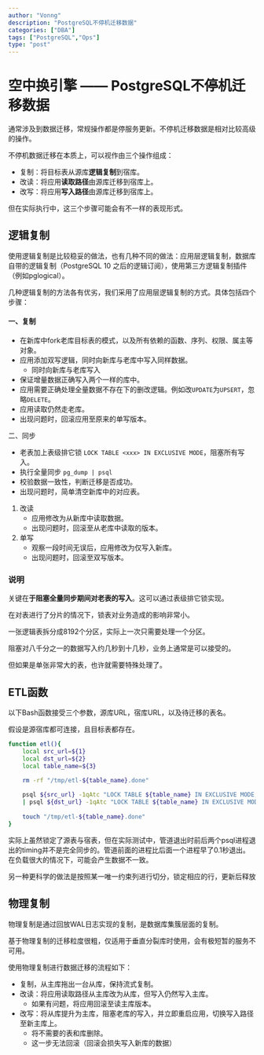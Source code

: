 ```yaml
---
author: "Vonng"
description: "PostgreSQL不停机迁移数据"
categories: ["DBA"]
tags: ["PostgreSQL","Ops"]
type: "post"
---
```




# 空中换引擎 —— PostgreSQL不停机迁移数据

通常涉及到数据迁移，常规操作都是停服务更新。不停机迁移数据是相对比较高级的操作。

不停机数据迁移在本质上，可以视作由三个操作组成：

* 复制：将目标表从源库**逻辑复制**到宿库。
* 改读：将应用**读取路径**由源库迁移到宿库上。
* 改写：将应用**写入路径**由源库迁移到宿库上。

但在实际执行中，这三个步骤可能会有不一样的表现形式。



## 逻辑复制

使用逻辑复制是比较稳妥的做法，也有几种不同的做法：应用层逻辑复制，数据库自带的逻辑复制（PostgreSQL 10 之后的逻辑订阅），使用第三方逻辑复制插件（例如pglogical）。

几种逻辑复制的方法各有优劣，我们采用了应用层逻辑复制的方式。具体包括四个步骤：

#### 一、复制

- 在新库中fork老库目标表的模式，以及所有依赖的函数、序列、权限、属主等对象。
- 应用添加双写逻辑，同时向新库与老库中写入同样数据。
  - 同时向新库与老库写入
- 保证增量数据正确写入两个一样的库中。
- 应用需要正确处理全量数据不存在下的删改逻辑。例如改`UPDATE`为`UPSERT`，忽略`DELETE`。
- 应用读取仍然走老库。
- 出现问题时，回滚应用至原来的单写版本。

二、同步

- 老表加上表级排它锁 `LOCK TABLE <xxx> IN EXCLUSIVE MODE`，阻塞所有写入。
- 执行全量同步 `pg_dump | psql`
- 校验数据一致性，判断迁移是否成功。
- 出现问题时，简单清空新库中的对应表。

1. 改读
   - 应用修改为从新库中读取数据。
   - 出现问题时，回滚至从老库中读取的版本。
2. 单写
   - 观察一段时间无误后，应用修改为仅写入新库。
   - 出现问题时，回滚至双写版本。

### 说明

关键在**于阻塞全量同步期间对老表的写入**。这可以通过表级排它锁实现。


在对表进行了分片的情况下，锁表对业务造成的影响非常小。

一张逻辑表拆分成8192个分区，实际上一次只需要处理一个分区。

阻塞对八千分之一的数据写入约几秒到十几秒，业务上通常是可以接受的。

但如果是单张非常大的表，也许就需要特殊处理了。



## ETL函数

以下Bash函数接受三个参数，源库URL，宿库URL，以及待迁移的表名。

假设是源宿库都可连接，且目标表都存在。

```bash
function etl(){
    local src_url=${1}
    local dst_url=${2}
    local table_name=${3}

    rm -rf "/tmp/etl-${table_name}.done"
    
    psql ${src_url} -1qAtc "LOCK TABLE ${table_name} IN EXCLUSIVE MODE;COPY ${table_name} TO STDOUT;" \
    | psql ${dst_url} -1qAtc "LOCK TABLE ${table_name} IN EXCLUSIVE MODE; TRUNCATE ${table_name}; COPY ${table_name} FROM STDIN;"
    
    touch "/tmp/etl-${table_name}.done"
}
```

实际上虽然锁定了源表与宿表，但在实际测试中，管道退出时前后两个psql进程退出的timing并不是完全同步的。管道前面的进程比后面一个进程早了0.1秒退出。在负载很大的情况下，可能会产生数据不一致。



另一种更科学的做法是按照某一唯一约束列进行切分，锁定相应的行，更新后释放









## 物理复制

物理复制是通过回放WAL日志实现的复制，是数据库集簇层面的复制。

基于物理复制的迁移粒度很粗，仅适用于垂直分裂库时使用，会有极短暂的服务不可用。

使用物理复制进行数据迁移的流程如下：

- 复制，从主库拖出一台从库，保持流式复制。
- 改读：将应用读取路径从主库改为从库，但写入仍然写入主库。
  - 如果有问题，将应用回滚至读主库版本。
- 改写：将从库提升为主库，阻塞老库的写入，并立即重启应用，切换写入路径至新主库上。
  - 将不需要的表和库删除。
  - 这一步无法回滚（回滚会损失写入新库的数据）

